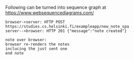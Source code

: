 Following can be turned into sequence graph at https://www.websequencediagrams.com/

```
browser->server: HTTP POST https://studies.cs.helsinki.fi/exampleapp/new_note_spa
server-->browser: HTTP 201 {"message":"note created"}

note over browser:
browser re-renders the notes
inclucing the just sent one
end note
```